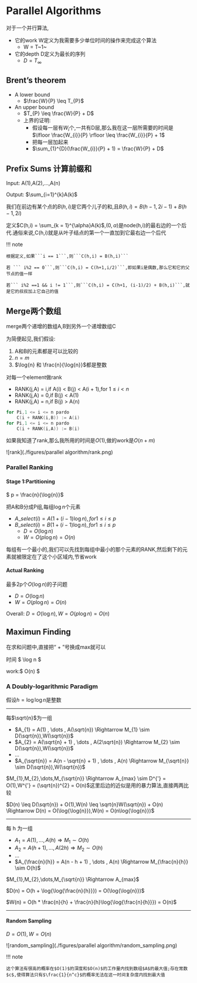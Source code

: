 # Parallel Algorithms

对于一个并行算法,

- 它的work W定义为我需要多少单位时间的操作来完成这个算法
  - W = T~1~
- 它的depth D定义为最长的序列
  - $D = T_{\infty}$

## Brent’s theorem

- A lower bound
  - $\frac{W}{P} \leq T_{P}$
- An upper bound
  - $T_{P} \leq \frac{W}{P} + D$
  - 上界的证明:
    - 假设每一层有$W_{i}$个,一共有D层,那么我在这一层所需要的时间是$\lfloor \frac{W_{i}}{P} \rfloor \leq \frac{W_{i}}{P} + 1$
    - 把每一层加起来
    - $\sum_{1}^{D}(\frac{W_{i}}{P} + 1) = \frac{W}{P} + D$

## Prefix Sums 计算前缀和

Input: A(1),A(2),…,A(n)

Output: $\sum_{i=1}^{k}A(k)$

我们在前边有某个点的$B(h,i)$是它两个儿子的和,且$B(h,i) = B(h-1,2i-1) + B(h-1,2i)$

定义$C(h,i) = \sum_{k = 1}^{\alpha}A(k)$,$(0,\alpha)$是node(h,i)的最右边的一个后代.通俗来说,C(h,i)就是从叶子结点的第一个一直加到它最右边一个后代

!!! note

    根据定义,如果```i == 1```,则```C(h,i) = B(h,i)```

    若 ``` i%2 == 0```,则```C(h,i) = C(h+1,i/2)```,即如果i是偶数,那么它和它的父节点的值一样

    若``` i%2 ==1 && i != 1```,则```C(h,i) = C(h+1, (i-1)/2) + B(h,i)```,就是它的叔叔加上它自己的值

## Merge两个数组

merge两个递增的数组A,B到另外一个递增数组C

为简便起见,我们假设:

1. A和B的元素都是可以比较的
2. $n = m$
3. $\log{n} 和 \frac{n}{\log{n}}$都是整数

对每一个element做rank

- RANK(j,A) = i,if A(i) < B(j) < A(i + 1),for $1 \leq i < n$
- RANK(j,A) = 0,if B(j) < A(1)
- RANK(j,A) = n,if B(j) > A(n)

```c
for Pi,1 <= i <= n pardo
	C(i + RANK(i,B)) := A(i)
for Pi,1 <= i <= n pardo
	C(i + RANK(i,A)) := B(i)
```

如果我知道了rank,那么我所用的时间是$O(1)$,做的work是$O(n + m)$

![rank](./figures/parallel algorithm/rank.png)

### Parallel Ranking

#### Stage 1:Partitioning

$ p = \frac{n}{\log{n}}$

把A和B分成P组,每组$\log{n}$个元素

- $A\_select(i) = A(1 + (i-1)\log{n}),for 1 \leq i \leq p$
- $B\_select(i) = B(1 + (i-1)\log{n}),for 1 \leq i \leq p$
  - $D = O(\log{n})$
  - $W = O(p\log{n}) = O(n)$

每组有一个最小的,我们可以先找到每组中最小的那个元素的RANK,然后剩下的元素就被限定在了这个小区域内,节省work

#### Actual Ranking

最多2p个$O(\log{n})$的子问题

- $D = O(\log{n})$
- $W = O(p\log{n}) = O(n)$

Overall: $D = O(\log{n}),W = O(p\log{n}) = O(n)$

## Maximun Finding

在求和问题中,直接把“ + ”号换成max就可以

时间 $ \log n $

work:$ O(n) $

### A Doubly-logarithmic Paradigm

假设$h = \log{\log{n}}$是整数

---

每$\sqrt{n}$为一组

- $A_{1} = A(1) , \dots , A(\sqrt{n}) \Rightarrow M_{1} \sim D(\sqrt{n}),W(\sqrt{n})$
- $A_{2} = A(\sqrt{n} + 1) , \dots , A(2\sqrt{n}) \Rightarrow M_{2} \sim D(\sqrt{n}),W(\sqrt{n})$
- $\dots$
- $A_{\sqrt{n}} = A(n - \sqrt{n} + 1) , \dots , A(n) \Rightarrow M_{\sqrt{n}} \sim D(\sqrt{n}),W(\sqrt{n})$

$M_{1},M_{2},\dots,M_{\sqrt{n}} \Rightarrow A_{max} \sim D^{'} = O(1),W^{'} = (\sqrt{n})^{2} = O(n)$这里后边的近似是用的暴力算法,直接两两比较

$D(n) \leq D(\sqrt{n}) + O(1),W(n) \leq \sqrt{n}W(\sqrt{n}) + O(n) \Rightarrow D(n) = O(\log{\log{n}}),W(n) = O(n\log{\log{n}})$

---

每 h 为一组

- $A_{1} = A(1) , \dots , A(h) \Rightarrow M_{1} \sim O(h)$
- $A_{2} = A(h + 1) , \dots , A(2h) \Rightarrow M_{2} \sim O(h)$
- $\dots$
- $A_{\frac{n}{h}} = A(n - h + 1) , \dots , A(n) \Rightarrow M_{\frac{n}{h}} \sim O(h)$

$M_{1},M_{2},\dots,M_{\sqrt{n}} \Rightarrow A_{max}$

$D(n) = O(h + \log{\log{\frac{n}{h}}}) = O(\log{\log{n}})$

$W(n) = O(h * \frac{n}{h} + \frac{n}{h}\log{\log{\frac{n}{h}}}) = O(n)$

---

#### Random Sampling

$D = O(1),W = O(n)$

![random_sampling](./figures/parallel algorithm/random_sampling.png)

!!! note

    这个算法有很高的概率在$O(1)$的深度和$O(n)$的工作量内找到数组$A$的最大值;存在常数$c$,使得算法只有$\frac{1}{n^c}$的概率无法在这一时间复杂度内找到最大值
